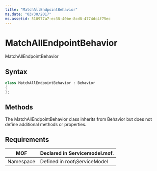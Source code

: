 ```yaml
---
title: "MatchAllEndpointBehavior"
ms.date: "03/30/2017"
ms.assetid: 510977a7-ec38-40be-8cd8-4774dc4f75ec
---
```

# MatchAllEndpointBehavior
MatchAllEndpointBehavior  
  
## Syntax  
  
```csharp
class MatchAllEndpointBehavior : Behavior  
{  
};  
```  
  
## Methods  
 The MatchAllEndpointBehavior class inherits from Behavior but does not define additional methods or properties.  
  
## Requirements  
  
|MOF|Declared in Servicemodel.mof.|  
|---------|-----------------------------------|  
|Namespace|Defined in root\ServiceModel|
